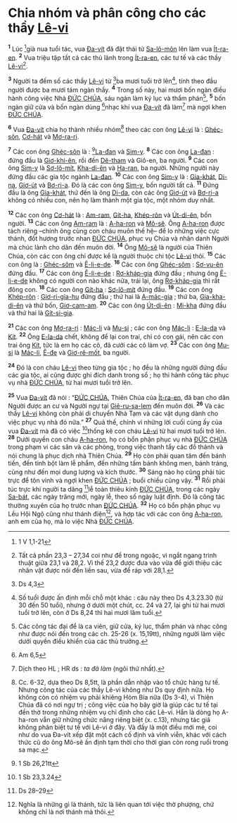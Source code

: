 # Chia nhóm và phân công cho các thầy [Lê-vi]()
<sup><b>1</b></sup> Lúc [^1*]già nua tuổi tác, vua [Đa-vít]() đã đặt thái tử [Sa-lô-môn]() lên làm vua [Ít-ra-en](). <sup><b>2</b></sup> Vua triệu tập tất cả các thủ lãnh trong [Ít-ra-en](), các tư tế và các thầy [Lê-vi]()[^1].

<sup><b>3</b></sup> Người ta đếm số các thầy [Lê-vi]() từ [^2*]ba mươi tuổi trở lên[^2], tính theo đầu người được ba mươi tám ngàn thầy. <sup><b>4</b></sup> Trong số này, hai mươi bốn ngàn điều hành công việc Nhà [ĐỨC CHÚA](), sáu ngàn làm ký lục và thẩm phán[^3], <sup><b>5</b></sup> bốn ngàn giữ cửa và bốn ngàn dùng [^3*]nhạc khí vua [Đa-vít]() đã làm[^4] mà ngợi khen [ĐỨC CHÚA]().

<sup><b>6</b></sup> Vua [Đa-vít]() chia họ thành nhiều nhóm[^5] theo các con ông [Lê-vi]() là : [Ghéc-sôn](), [Cơ-hát]() và [Mơ-ra-ri]().

<sup><b>7</b></sup> Các con ông [Ghéc-sôn]() là : [^4*][La-đan]() và [Sim-y](). <sup><b>8</b></sup> Các con ông [La-đan]() : đứng đầu là [Giơ-khi-ên](), rồi đến [Dê-tham]() và Giô-en, ba người. <sup><b>9</b></sup> Các con ông [Sim-y]() là [Sơ-lô-mít](), [Kha-di-ên]() và [Ha-ran](), ba người. Những người này đứng đầu các gia tộc ngành [La-đan](). <sup><b>10</b></sup> Các con ông [Sim-y]() là : [Gia-khát](), [Di-na](), [Giơ-út]() và [Bơ-ri-a](). Đó là các con ông [Sim-y](), bốn người tất cả. <sup><b>11</b></sup> Đứng đầu là ông [Gia-khát](), thứ đến là ông [Di-da](), còn các ông [Giơ-út]() và [Bơ-ri-a]() không có nhiều con, nên họ làm thành một gia tộc, một nhóm duy nhất.

<sup><b>12</b></sup> Các con ông [Cơ-hát]() là : [Am-ram](), [Gít-ha](), [Khép-rôn]() và [Út-di-ên](), bốn người. <sup><b>13</b></sup> Các con ông [Am-ram]() là : [A-ha-ron]() và [Mô-sê](). Ông [A-ha-ron]() được tách riêng –chính ông cùng con cháu muôn thế hệ– để lo những việc cực thánh, đốt hương trước nhan [ĐỨC CHÚA](), phục vụ Chúa và nhân danh Người mà chúc lành cho dân đến muôn đời. <sup><b>14</b></sup> Ông [Mô-sê]() là người của Thiên Chúa, còn các con ông chỉ được kể là người thuộc chi tộc [Lê-vi]() thôi. <sup><b>15</b></sup> Các con ông là : [Ghéc-sôm]() và [Ê-li-e-de](). <sup><b>16</b></sup> Các con ông [Ghéc-sôm]() : [Sơ-vu-ên]() đứng đầu. <sup><b>17</b></sup> Các con ông [Ê-li-e-de]() : [Rơ-kháp-gia]() đứng đầu ; nhưng ông [Ê-li-e-de]() không có người con nào khác nữa, trái lại, ông [Rơ-kháp-gia]() thì rất đông con. <sup><b>18</b></sup> Các con ông [Gít-ha]() : [Sơ-lô-mít]() đứng đầu. <sup><b>19</b></sup> Các con ông [Khép-rôn]() : [Giơ-ri-gia-hu]() đứng đầu ; thứ hai là [A-mác-gia]() ; thứ ba, [Gia-kha-di-ên]() và thứ bốn, [Giơ-cam-am](). <sup><b>20</b></sup> Các con ông [Út-di-ên]() : [Mi-kha]() đứng đầu và thứ hai là [Gít-si-gia]().

<sup><b>21</b></sup> Các con ông [Mơ-ra-ri]() : [Mác-li]() và [Mu-si]() ; các con ông [Mác-li]() : [E-la-da]() và [Kít](). <sup><b>22</b></sup> Ông [E-la-da]() chết, không để lại con trai, chỉ có con gái, nên các con trai ông [Kít](), tức là em họ các cô, đã cưới các cô làm vợ. <sup><b>23</b></sup> Các con ông [Mu-si]() là [Mác-li](), [Ê-đe]() và [Giơ-rê-mốt](), ba người.

<sup><b>24</b></sup> Đó là con cháu [Lê-vi]() theo từng gia tộc ; họ đều là những người đứng đầu các gia tộc, ai cũng được ghi đích danh trong sổ ; họ thi hành công tác phục vụ nhà [ĐỨC CHÚA](), từ hai mươi tuổi trở lên.

<sup><b>25</b></sup> Vua [Đa-vít]() đã nói : “[ĐỨC CHÚA](), Thiên Chúa của [Ít-ra-en](), đã ban cho dân Người được an cư và Người ngự tại [Giê-ru-sa-lem]() đến muôn đời. <sup><b>26</b></sup> Và các thầy [Lê-vi]() không còn phải di chuyển Nhà Tạm và các vật dụng dành cho việc phục vụ nhà đó nữa.” <sup><b>27</b></sup> Quả thế, chính vì những lời cuối cùng ấy của vua [Đa-vít]() mà đã có việc [^5*]thống kê con cháu [Lê-vi]() từ hai mươi tuổi trở lên. <sup><b>28</b></sup> Dưới quyền con cháu [A-ha-ron](), họ có bổn phận phục vụ nhà [ĐỨC CHÚA]() trong phạm vi các sân và các phòng, trong việc thanh tẩy các đồ thánh và nói chung là phục dịch nhà Thiên Chúa. <sup><b>29</b></sup> Họ còn phải quan tâm đến bánh tiến, đến tinh bột làm lễ phẩm, đến những tấm bánh không men, bánh tráng, cũng như đến mọi dung lượng và kích thước. <sup><b>30</b></sup> Sáng nào họ cũng phải túc trực để tôn vinh và ngợi khen [ĐỨC CHÚA]() ; buổi chiều cũng vậy. <sup><b>31</b></sup> Rồi phải túc trực khi người ta dâng [^6*]lễ toàn thiêu kính [ĐỨC CHÚA](), trong các ngày [Sa-bát](), các ngày trăng mới, ngày lễ, theo số ngày luật định. Đó là công tác thường xuyên của họ trước nhan [ĐỨC CHÚA](). <sup><b>32</b></sup> Họ có bổn phận phục vụ Lều Hội Ngộ cũng như thánh điện[^6], và hợp tác với các con ông [A-ha-ron](), anh em của họ, mà lo việc Nhà [ĐỨC CHÚA]().

[^1]: Tất cả phần 23,3 – 27,34 coi như để trong ngoặc, vì ngắt ngang trình thuật giữa 23,1 và 28,2. Vì thế 23,2 được đưa vào vừa để giới thiệu các nhân vật được nói đến liền sau, vừa để ráp với 28,1.
[^2]: Số tuổi được ấn định mỗi chỗ một khác : câu này theo Ds 4,3.23.30 (từ 30 đến 50 tuổi), nhưng ở dưới một chút, cc. 24 và 27, lại ghi từ hai mươi tuổi trở lên, còn ở Ds 8,24 thì hai mươi lăm tuổi.
[^3]: Các công tác đại để là ca viên, giữ cửa, ký lục, thẩm phán và nhạc công như được nói đến trong các ch. 25-26 (x. 15,19tt), những người làm việc dưới quyền điều khiển của các thủ trưởng.
[^4]: Dịch theo HL ; HR ds : *ta đã làm* (ngôi thứ nhất).
[^5]: Cc. 6-32, dựa theo Ds 8,5tt, là phần dẫn nhập vào tổ chức hàng tư tế. Nhưng công tác của các thầy Lê-vi không như Ds quy định nữa. Họ không còn có nhiệm vụ phải khiêng Hòm Bia nữa (Ds 3-4), vì Thiên Chúa đã có nơi ngự trị ; công việc của họ bây giờ là giúp các tư tế tại đền thờ trong những nhiệm vụ chỉ định cho các Lê-vi. Hẳn là dòng họ A-ha-ron vẫn giữ những chức năng riêng biệt (x. c.13), nhưng tác giả không phân biệt tư tế với Lê-vi ở đây. Và đấy là một điều mới mẻ, coi như do vua Đa-vít xếp đặt một cách cố định và vĩnh viễn, khác với cách thức cũ do ông Mô-sê ấn định tạm thời cho thời gian còn rong ruổi trong sa mạc.
[^6]: Nghĩa là những gì là thánh, tức là liên quan tới việc thờ phượng, chứ không chỉ là nơi thánh mà thôi.
[^1*]: 1 V 1,1-21
[^2*]: Ds 4,3
[^3*]: Am 6,5
[^4*]: 1 Sb 26,21tt
[^5*]: 1 Sb 23,3.24
[^6*]: Ds 28–29